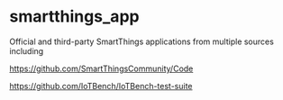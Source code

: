 # smartthings_app

Official and third-party SmartThings applications from multiple sources including

https://github.com/SmartThingsCommunity/Code

https://github.com/IoTBench/IoTBench-test-suite
